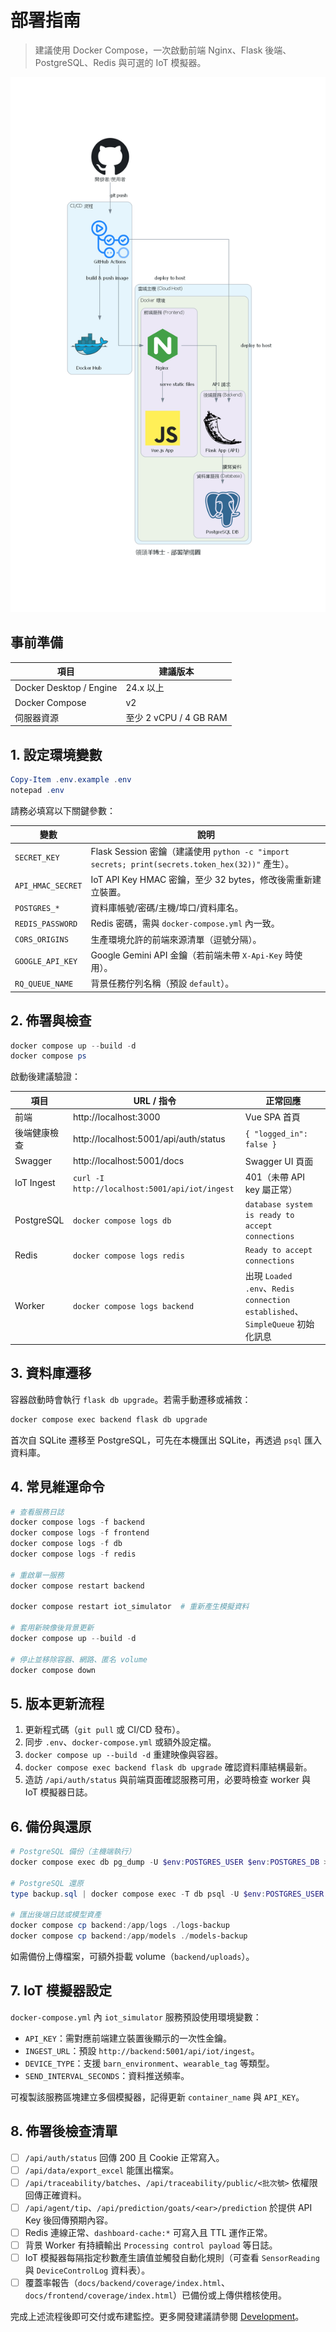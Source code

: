 # 部署指南

> 建議使用 Docker Compose，一次啟動前端 Nginx、Flask 後端、PostgreSQL、Redis 與可選的 IoT 模擬器。

![部署架構示意](./assets/deployment.png)

## 事前準備

| 項目 | 建議版本 |
|------|----------|
| Docker Desktop / Engine | 24.x 以上 |
| Docker Compose | v2 |
| 伺服器資源 | 至少 2 vCPU / 4 GB RAM |

## 1. 設定環境變數

```powershell
Copy-Item .env.example .env
notepad .env
```

請務必填寫以下關鍵參數：

| 變數 | 說明 |
|------|------|
| `SECRET_KEY` | Flask Session 密鑰（建議使用 `python -c "import secrets; print(secrets.token_hex(32))"` 產生）。 |
| `API_HMAC_SECRET` | IoT API Key HMAC 密鑰，至少 32 bytes，修改後需重新建立裝置。 |
| `POSTGRES_*` | 資料庫帳號/密碼/主機/埠口/資料庫名。 |
| `REDIS_PASSWORD` | Redis 密碼，需與 `docker-compose.yml` 內一致。 |
| `CORS_ORIGINS` | 生產環境允許的前端來源清單（逗號分隔）。 |
| `GOOGLE_API_KEY` | Google Gemini API 金鑰（若前端未帶 `X-Api-Key` 時使用）。 |
| `RQ_QUEUE_NAME` | 背景任務佇列名稱（預設 `default`）。 |

## 2. 佈署與檢查

```powershell
docker compose up --build -d
docker compose ps
```

啟動後建議驗證：

| 項目 | URL / 指令 | 正常回應 |
|------|-------------|-----------|
| 前端 | http://localhost:3000 | Vue SPA 首頁 |
| 後端健康檢查 | http://localhost:5001/api/auth/status | `{ "logged_in": false }` |
| Swagger | http://localhost:5001/docs | Swagger UI 頁面 |
| IoT Ingest | `curl -I http://localhost:5001/api/iot/ingest` | 401（未帶 API key 屬正常） |
| PostgreSQL | `docker compose logs db` | `database system is ready to accept connections` |
| Redis | `docker compose logs redis` | `Ready to accept connections` |
| Worker | `docker compose logs backend` | 出現 `Loaded .env`、`Redis connection established`、`SimpleQueue` 初始化訊息 |

## 3. 資料庫遷移

容器啟動時會執行 `flask db upgrade`。若需手動遷移或補救：

```powershell
docker compose exec backend flask db upgrade
```

首次自 SQLite 遷移至 PostgreSQL，可先在本機匯出 SQLite，再透過 `psql` 匯入資料庫。

## 4. 常見維運命令

```powershell
# 查看服務日誌
docker compose logs -f backend
docker compose logs -f frontend
docker compose logs -f db
docker compose logs -f redis

# 重啟單一服務
docker compose restart backend

docker compose restart iot_simulator  # 重新產生模擬資料

# 套用新映像後背景更新
docker compose up --build -d

# 停止並移除容器、網路、匿名 volume
docker compose down
```

## 5. 版本更新流程

1. 更新程式碼（`git pull` 或 CI/CD 發布）。
2. 同步 `.env`、`docker-compose.yml` 或額外設定檔。
3. `docker compose up --build -d` 重建映像與容器。
4. `docker compose exec backend flask db upgrade` 確認資料庫結構最新。
5. 造訪 `/api/auth/status` 與前端頁面確認服務可用，必要時檢查 worker 與 IoT 模擬器日誌。

## 6. 備份與還原

```powershell
# PostgreSQL 備份（主機端執行）
docker compose exec db pg_dump -U $env:POSTGRES_USER $env:POSTGRES_DB > backup.sql

# PostgreSQL 還原
type backup.sql | docker compose exec -T db psql -U $env:POSTGRES_USER $env:POSTGRES_DB

# 匯出後端日誌或模型資產
docker compose cp backend:/app/logs ./logs-backup
docker compose cp backend:/app/models ./models-backup
```

如需備份上傳檔案，可額外掛載 volume（`backend/uploads`）。

## 7. IoT 模擬器設定

`docker-compose.yml` 內 `iot_simulator` 服務預設使用環境變數：

- `API_KEY`：需對應前端建立裝置後顯示的一次性金鑰。
- `INGEST_URL`：預設 `http://backend:5001/api/iot/ingest`。
- `DEVICE_TYPE`：支援 `barn_environment`、`wearable_tag` 等類型。
- `SEND_INTERVAL_SECONDS`：資料推送頻率。

可複製該服務區塊建立多個模擬器，記得更新 `container_name` 與 `API_KEY`。

## 8. 佈署後檢查清單

- [ ] `/api/auth/status` 回傳 200 且 Cookie 正常寫入。
- [ ] `/api/data/export_excel` 能匯出檔案。
- [ ] `/api/traceability/batches`、`/api/traceability/public/<批次號>` 依權限回傳正確資料。
- [ ] `/api/agent/tip`、`/api/prediction/goats/<ear>/prediction` 於提供 API Key 後回傳預期內容。
- [ ] Redis 連線正常、`dashboard-cache:*` 可寫入且 TTL 運作正常。
- [ ] 背景 Worker 有持續輸出 `Processing control payload` 等日誌。
- [ ] IoT 模擬器每隔指定秒數產生讀值並觸發自動化規則（可查看 `SensorReading` 與 `DeviceControlLog` 資料表）。
- [ ] 覆蓋率報告（`docs/backend/coverage/index.html`、`docs/frontend/coverage/index.html`）已備份或上傳供稽核使用。

完成上述流程後即可交付或布建監控。更多開發建議請參閱 [Development](./Development.md)。
